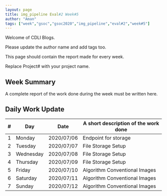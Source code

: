 ```yaml
---
layout: page
title: img_pipeline Eval#2 Week#5
author: "Aman"
tags: ["week","gsoc","gsoc2020","img_pipeline","eval#2","week#5"]
---
```

Welcome of CDLI Blogs.

Please update the author name and add tags too. 

This page should contain the report made for every week.

Replace Project# with your project name.

## Week Summary

A complete report of the work done during the week must be written here. 


## Daily Work Update

|\#|Day|Date|A short description of the work done|  
|---	|---	|---	|---	|  
|1   	| Monday 	|   2020/07/06	| Endpoint for storage |  
|2   	| Tuesday  	|   2020/07/07	| File Storage Setup |  
|3   	| Wednesday  	|  2020/07/08 	| File Storage Setup |  
|4   	| Thursday  	|   2020/07/09	| File Storage Setup |  
|5   	| Friday  	|   2020/07/10	| Algorithm Conventional Images |  
|6   	| Saturday  	|   2020/07/11	| Algorithm Conventional Images |  
|7   	| Sunday  	|   2020/07/12	| Algorithm Conventional Images |  

